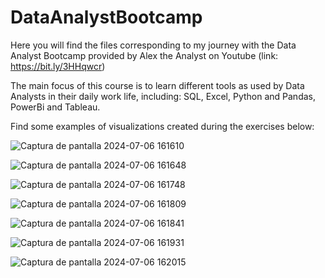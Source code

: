 # DataAnalystBootcamp

Here you will find the files corresponding to my journey with the Data Analyst Bootcamp provided by Alex the Analyst on Youtube (link: https://bit.ly/3HHqwcr)

The main focus of this course is to learn different tools as used by Data Analysts in their daily work life, including: SQL, Excel, Python and Pandas, PowerBi and Tableau.

Find some examples of visualizations created during the exercises below:

![Captura de pantalla 2024-07-06 161610](https://github.com/ncerletti/DataAnalystBootcamp/assets/157298708/e8b2974f-3717-4fd3-8e33-8bd8ace6ceed)

![Captura de pantalla 2024-07-06 161648](https://github.com/ncerletti/DataAnalystBootcamp/assets/157298708/520371c9-e9ec-42f9-a48b-8dbc6f8c3d4a)

![Captura de pantalla 2024-07-06 161748](https://github.com/ncerletti/DataAnalystBootcamp/assets/157298708/f83a934a-4cd9-4039-b433-89c38c245da2)

![Captura de pantalla 2024-07-06 161809](https://github.com/ncerletti/DataAnalystBootcamp/assets/157298708/4003b3ea-aafc-45f2-8c97-fd2a04a56293)

![Captura de pantalla 2024-07-06 161841](https://github.com/ncerletti/DataAnalystBootcamp/assets/157298708/5d93449f-89e1-470f-bdcb-de8472172217)

![Captura de pantalla 2024-07-06 161931](https://github.com/ncerletti/DataAnalystBootcamp/assets/157298708/a4928213-b16b-4d5b-a0b3-3e4bef2898f6)

![Captura de pantalla 2024-07-06 162015](https://github.com/ncerletti/DataAnalystBootcamp/assets/157298708/990e6237-807c-4877-9ef3-7e35778f6be7)


